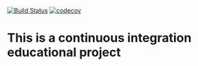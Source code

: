 
[![Build Status](https://travis-ci.com/diaa3007/CI_test.svg?branch=master)](https://travis-ci.com/diaa3007/CI_test/)		  [![codecov](https://codecov.io/gh/diaa3007/CI_test/branch/master/graph/badge.svg)](https://codecov.io/gh/diaa3007/CI_test)



# This is a continuous integration educational project
